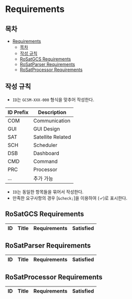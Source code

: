 # Requirements
## 목차
- [Requirements](#requirements)
  - [목차](#목차)
  - [작성 규칙](#작성-규칙)
  - [RoSatGCS Requirements](#rosatgcs-requirements)
  - [RoSatParser Requirements](#rosatparser-requirements)
  - [RoSatProcessor Requirements](#rosatprocessor-requirements)

## 작성 규칙
- ```ID```는 ```GCSM-XXX-000``` 형식을 맞추어 작성한다.

|ID Prefix|Description|
|---|---|
|COM|Communication|
|GUI|GUI Design|
|SAT|Satellite Related|
|SCH|Scheduler|
|DSB|Dashboard|
|CMD|Command|
|PRC|Processor|
|...|추가 가능|
- ```ID```는 동일한 항목들을 묶어서 작성한다. 
- 만족한 요구사항의 경우 [```&check;```]을 이용하여 (&check;)로 표시한다.

## RoSatGCS Requirements
|ID|Title|Requirements|Satisfied|
|---|---|---|---|

## RoSatParser Requirements
|ID|Title|Requirements|Satisfied|
|---|---|---|---|

## RoSatProcessor Requirements
|ID|Title|Requirements|Satisfied|
|---|---|---|---|
